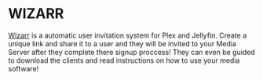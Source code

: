 # WIZARR

[Wizarr](https://github.com/wizarrrr/wizarr) is a automatic user invitation system for Plex and Jellyfin. Create a unique link and share
it to a user and they will be invited to your Media Server after they complete there signup
proccess! They can even be guided to download the clients and read instructions on how to
use your media software!
